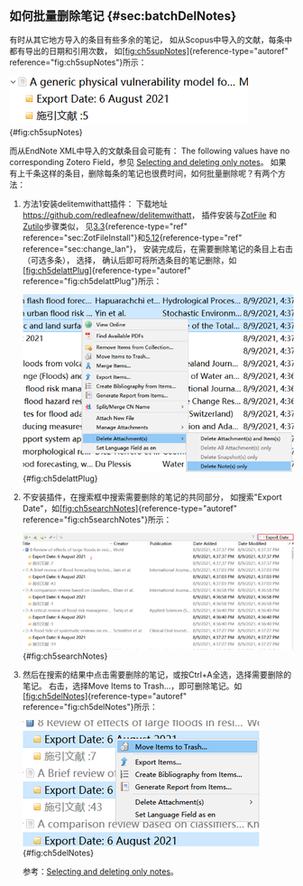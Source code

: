 ## 如何批量删除笔记 {#sec:batchDelNotes}

有时从其它地方导入的条目有些多余的笔记， 如从Scopus中导入的文献，每条中都有导出的日期和引用次数， 如[\[fig:ch5supNotes\]](#fig:ch5supNotes){reference-type="autoref" reference="fig:ch5supNotes"}所示：

![多余的笔记](ch5supNotes.png){#fig:ch5supNotes}

而从EndNote XML中导入的文献条目会可能有： The following values have no corresponding Zotero Field，参见 [Selecting and deleting only notes](https://forums.zotero.org/discussion/comment/390716#Comment_390716)。 如果有上千条这样的条目，删除每条的笔记也很费时间，如何批量删除呢？有两个方法：

1.  方法1安装delitemwithatt插件： 下载地址<https://github.com/redleafnew/delitemwithatt>， 插件安装与[ZotFile](http://zotfile.com/) 和[Zutilo](https://github.com/wshanks/Zutilo/releases)步骤类似， 见[3.3](#sec:ZotFileInstall){reference-type="ref" reference="sec:ZotFileInstall"}和[5.12](#sec:change_lan){reference-type="ref" reference="sec:change_lan"}， 安装完成后，在需要删除笔记的条目上右击（可选多条）， 选择， 确认后即可将所选条目的笔记删除，如[\[fig:ch5delattPlug\]](#fig:ch5delattPlug){reference-type="autoref" reference="fig:ch5delattPlug"}所示：

    ![仅删除笔记](ch5delattPlug.png){#fig:ch5delattPlug}

2.  不安装插件，在搜索框中搜索需要删除的笔记的共同部分， 如搜索"Export Date"，如[\[fig:ch5searchNotes\]](#fig:ch5searchNotes){reference-type="autoref" reference="fig:ch5searchNotes"}所示：

    ![搜索笔记](ch5searchNotes.png){#fig:ch5searchNotes}

3.  然后在搜索的结果中点击需要删除的笔记，或按Ctrl+A全选，选择需要删除的笔记。 右击，选择Move Items to Trash\...，即可删除笔记。如[\[fig:ch5delNotes\]](#fig:ch5delNotes){reference-type="autoref" reference="fig:ch5delNotes"}所示：

    ![删除笔记](ch5delNotes.png){#fig:ch5delNotes}

    参考：[Selecting and deleting only notes](https://forums.zotero.org/discussion/comment/390716#Comment_390716)。

